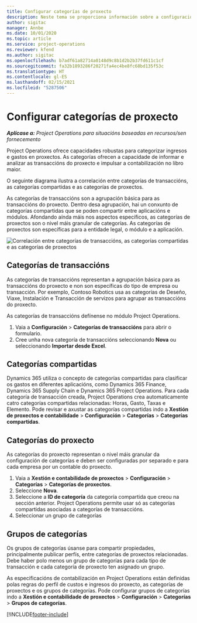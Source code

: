 ```yaml
---
title: Configurar categorías de proxecto
description: Neste tema se proporciona información sobre a configuración das categorías de proxectos.
author: sigitac
manager: Annbe
ms.date: 10/01/2020
ms.topic: article
ms.service: project-operations
ms.reviewer: kfend
ms.author: sigitac
ms.openlocfilehash: b7adf61a82714a0148d9c8b1d2b2b37fd611c1cf
ms.sourcegitcommit: fa32b1893286f20271fa4ec4be8fc68bd135f53c
ms.translationtype: HT
ms.contentlocale: gl-ES
ms.lasthandoff: 02/15/2021
ms.locfileid: "5287506"
---
```

# <a name="configure-project-categories"></a>Configurar categorías de proxecto

_**Aplícase a:** Project Operations para situacións baseadas en recursos/sen fornecemento_

Project Operations ofrece capacidades robustas para categorizar ingresos e gastos en proxectos. As categorías ofrecen a capacidade de informar e analizar as transaccións do proxecto e impulsar a contabilización no libro maior.

O seguinte diagrama ilustra a correlación entre categorías de transaccións, as categorías compartidas e as categorías de proxectos. 

As categorías de transaccións son a agrupación básica para as transaccións do proxecto. Dentro desa agrupación, hai un conxunto de categorías compartidas que se poden compartir entre aplicacións e módulos. Afondando aínda máis nos aspectos específicos, as categorías de proxectos son o nivel máis granular de categorías. As categorías de proxectos son específicas para a entidade legal, o módulo e a aplicación.

![Correlación entre categorías de transaccións, as categorías compartidas e as categorías de proxectos](media/project-categories.png)

## <a name="transaction-categories"></a>Categorías de transaccións

As categorías de transaccións representan a agrupación básica para as transaccións do proxecto e non son específicas do tipo de empresa ou transacción. Por exemplo, Contoso Robotics usa as categorías de Deseño, Viaxe, Instalación e Transacción de servizos para agrupar as transaccións do proxecto.

As categorías de transaccións defínense no módulo Project Operations. 
1. Vaia a **Configuración** \> **Categorías de transaccións** para abrir o formulario. 
2. Cree unha nova categoría de transaccións seleccionando **Nova** ou seleccionando **Importar desde Excel**.

## <a name="shared-categories"></a>Categorías compartidas

Dynamics 365 utiliza o concepto de categorías compartidas para clasificar os gastos en diferentes aplicacións, como Dynamics 365 Finance, Dynamics 365 Supply Chain e Dynamics 365 Project Operations. Para cada categoría de transacción creada, Project Operations crea automaticamente catro categorías compartidas relacionadas: Horas, Gasto, Taxas e Elemento. Pode revisar e axustar as categorías compartidas indo a **Xestión de proxectos e contabilidade** \> **Configuración** \> **Categorías** \> **Categorías compartidas**.

## <a name="project-categories"></a>Categorías do proxecto

As categorías do proxecto representan o nivel máis granular da configuración de categorías e deben ser configuradas por separado e para cada empresa por un contable do proxecto.

1. Vaia a **Xestión e contabilidade de proxectos** \> **Configuración** \> **Categorías** \> **Categorías de proxectos**.
2. Seleccione **Nova**.
3. Seleccione a **ID de categoría** da categoría compartida que creou na sección anterior. Project Operations permite usar só as categorías compartidas asociadas a categorías de transaccións.
4. Seleccionar un grupo de categorías

## <a name="category-groups"></a>Grupos de categorías

Os grupos de categorías úsanse para compartir propiedades, principalmente publicar perfís, entre categorías de proxectos relacionadas. Debe haber polo menos un grupo de categorías para cada tipo de transacción e cada categoría de proxecto ten asignado un grupo.

As especificacións de contabilización en Project Operations están definidas polas regras do perfil de custos e ingresos do proxecto, as categorías de proxectos e os grupos de categorías. Pode configurar grupos de categorías indo a **Xestión e contabilidade de proxectos** \> **Configuración** \> **Categorías** \> **Grupos de categorías**.


[!INCLUDE[footer-include](../includes/footer-banner.md)]